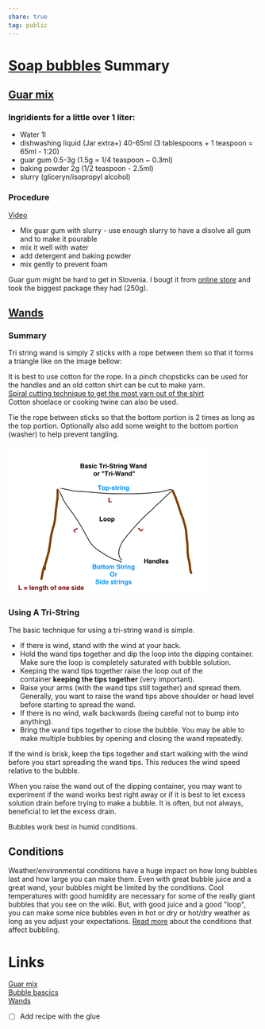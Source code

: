 ```yaml
---  
share: true  
tag: public  
---  
```

# [Soap bubbles](Soap-bubbles.md) Summary  
## [Guar mix](./Guar-mix.md)  
### Ingridients for a little over 1 liter:  
- Water 1l  
- dishwashing liquid (Jar extra+) 40-65ml (3 tablespoons + 1 teaspoon = 65ml - 1:20)    
- guar gum 0.5-3g (1.5g = 1/4 teaspoon ~ 0.3ml)  
- baking powder 2g (1/2 teaspoon - 2.5ml)  
- slurry (gliceryn/isopropyl alcohol)  
### Procedure  
[Video](https://youtu.be/17lx_TzahpE)  
* Mix guar gum with slurry - use enough slurry to have a disolve all gum and to make it pourable  
* mix it well with water  
* add detergent and baking powder  
* mix gently to prevent foam  
  
Guar gum might be hard to get in Slovenia. I bougt it from [online store](https://www.natural-loti.si/izdelek/guar-gumi-prah/) and took the biggest package they had (250g).  
  
## [Wands](./Wands.md)  
### Summary  
Tri string wand is simply 2 sticks with a rope between them so that it forms a triangle like on the image bellow:  
  
It is best to use cotton for the rope. In a pinch chopsticks can be used for the handles and an old cotton shirt can be cut to make yarn.    
[Spiral cutting technique to get the most yarn out of the shirt](./Spiral-cutting-technique-to-get-the-most-yarn-out-of-the-shirt.md)  
Cotton shoelace or cooking twine can also be used.  
  
Tie the rope between sticks so that the bottom portion is 2 times as long as the top portion. Optionally also add some weight to the bottom portion (washer) to help prevent tangling.  
  
![Pasted image 20230423151033.png](./resources/fun/Soap%20bubbles/images/Pasted%20image%2020230423151033.png)  
### Using A Tri-String  
  
The basic technique for using a tri-string wand is simple.  
  
-   If there is wind, stand with the wind at your back.  
-   Hold the wand tips together and dip the loop into the dipping container. Make sure the loop is completely saturated with bubble solution.  
-   Keeping the wand tips together raise the loop out of the container **keeping the tips together** (very important).  
-   Raise your arms (with the wand tips still together) and spread them. Generally, you want to raise the wand tips above shoulder or head level before starting to spread the wand.  
-   If there is no wind, walk backwards (being careful not to bump into anything).  
-   Bring the wand tips together to close the bubble. You may be able to make multiple bubbles by opening and closing the wand repeatedly.  
  
If the wind is brisk, keep the tips together and start walking with the wind before you start spreading the wand tips. This reduces the wind speed relative to the bubble.  
  
When you raise the wand out of the dipping container, you may want to experiment if the wand works best right away or if it is best to let excess solution drain before trying to make a bubble. It is often, but not always, beneficial to let the excess drain.  
  
Bubbles work best in humid conditions.  
  
  
## Conditions  
Weather/environmental conditions have a huge impact on how long bubbles last and how large you can make them. Even with great bubble juice and a great wand, your bubbles might be limited by the conditions. Cool temperatures with good humidity are necessary for some of the really giant bubbles that you see on the wiki. But, with good juice and a good "loop", you can make some nice bubbles even in hot or dry or hot/dry weather as long as you adjust your expectations. [Read more](https://soapbubble.fandom.com/wiki/Ideal_Conditions "Ideal Conditions") about the conditions that affect bubbling.  
  
  
# Links  
[Guar mix](./Guar-mix.md)  
[Bubble bascics](./Bubble-bascics.md)  
[Wands](./Wands.md)  
- [ ] Add recipe with the glue